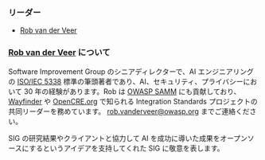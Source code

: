 ### リーダー
* [Rob van der Veer](mailto:rob.vanderveer@owasp.org)

### [Rob van der Veer](https://www.linkedin.com/in/robvanderveer/) について
Software Improvement Group のシニアディレクターで、AI エンジニアリングの [ISO/IEC 5338](https://www.iso.org/standard/81118.html) 標準の筆頭著者であり、AI、セキュリティ、プライバシーにおいて 30 年の経験があります。Rob は [OWASP SAMM](https://owaspsamm.org/guidance/agile/) にも貢献しており、[Wayfinder](https://owasp.org/www-project-integration-standards/) や [OpenCRE.org](https://www.opencre.org/) で知られる Integration Standards プロジェクトの共同リーダーを務めています。 [rob.vanderveer@owasp.org](mailto:rob.vanderveer@owasp.org) までご連絡ください。

SIG の研究結果やクライアントと協力して AI を成功に導いた成果をオープンソースにするというアイデアを支持してくれた SIG に敬意を表します。
